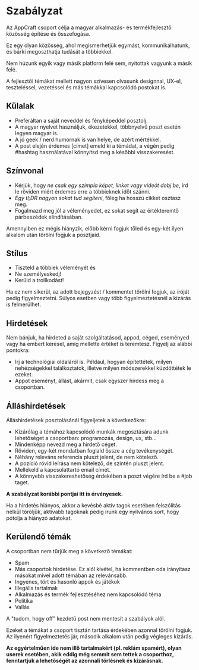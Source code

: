 # Szabályzat

Az AppCraft csoport célja a magyar alkalmazás- és termékfejlesztő közösség építése és összefogása.

Ez egy olyan közösség, ahol megismerhetjük egymást, kommunikálhatunk, és bárki megoszthatja tudását a többiekkel.

Nem húzunk egyik vagy másik platform felé sem, nyitottak vagyunk a másik felé.

A fejlesztői témákat mellett nagyon szívesen olvasunk designnal, UX-el, teszteléssel, vezetéssel és más témákkal kapcsolódó postokat is.

## Külalak

- Preferáltan a saját neveddel és fényképeddel posztolj.
- A magyar nyelvet használjuk, ékezetekkel, többnyelvű poszt esetén legyen magyar is.
- A jó geek / nerd humornak is van helye, de azért mértékkel.
- A post elején érdemes [címet] emeld ki a témádat, a végén pedig #hashtag használatával könnyítsd meg a későbbi visszakeresést.

## Színvonal

- Kérjük, hogy *ne csak egy szimpla képet, linket vagy videót dobj be*, írd le röviden miért érdemes erre a többieknek időt szánni.
- *Egy tl;DR nagyon sokat tud segíteni*, főleg ha hosszú cikket osztasz meg.
- Fogalmazd meg jól a véleményedet, ez sokat segít az értékteremtő párbeszédek elindításában.

Amennyiben ez mégis hiányzik, előbb kérni fogjuk tőled és egy-két ilyen alkalom után törölni fogjuk a posztjaid.

## Stílus
- Tiszteld a többiek véleményét és
- Ne személyeskedj!
- Kerüld a trollkodást!

Ha ez nem sikerül, az adott bejegyzést / kommentet törölni fogjuk, az íróját pedig figyelmeztetni.
Súlyos esetben vagy több figyelmeztetésnél a kizárás is felmerülhet.

## Hirdetések

Nem bánjuk, ha hirdeted a saját szolgáltatásod, appod, céged, eseményed vagy ha embert keresel, amíg mellette
értéket is teremtesz. Figyelj az alábbi pontokra:

- Irj a technológiai oldaláról is. Például, hogyan építettétek, milyen nehézségekkel találkoztatok,
 illetve milyen módszerekkel küzdöttétek le ezeket.
- Appot eseményt, állást, akármit, csak egyszer hirdess meg a csoportban.

## Álláshirdetések

Álláshirdetések posztolásánál figyeljetek a következőkre:

- Kizárólag a témához kapcsolódó munkák megosztására adunk lehetőséget a csoportban: programozás,
  design, ux, stb...
- Mindenképp nevezd meg a hirdető céget.
- Röviden, egy-két mondatban foglald össze a cég tevékenységét.
- Néhány releváns referencia pluszt jelent, de nem kötelező.
- A pozíció rövid leírása nem kötelező, de szintén pluszt jelent.
- Mellékeld a kapcsolattartó email címét.
- A könnyebb visszakereshetőség érdekében a poszt végére írd be a #job taget.

**A szabályzat korábbi pontjai itt is érvényesek.**

Ha a hirdetés hiányos, akkor a kevésbé aktív tagok esetében felszólítás nélkül töröljük, aktívabb tagoknak pedig írunk egy nyilvános sort, hogy pótolja a hiányzó adatokat.

## Kerülendő témák

A csoportban nem tűrjük meg a következő témákat:
- Spam
- Más csoportok hirdetése. Ez alól kivétel, ha kommentben oda irányítasz másokat mivel adott témában az relevánsabb.
- Ingyenes, tört és hasonló appok és játékok
- Illegális tartalmak
- Alkalmazás és termék fejlesztéséhez nem kapcsolódó téma
- Politika
- Vallás

A "tudom, hogy off" kezdetű post nem mentesít a szabályok alól.

Ezeket a témákat a csoport tisztán tartása érdekében azonnal törölni fogjuk. Az ilyenért figyelmeztetés jár,
második alkalom után pedig végleges kizárás.

**Az egyértelműen ide nem illő tartalmakért (pl. reklám spamért), olyan userek esetében, akik eddig még semmit sem tettek a
csoporthoz, fenntartjuk a lehetőségét az azonnali törlésnek és kizárásnak.**

